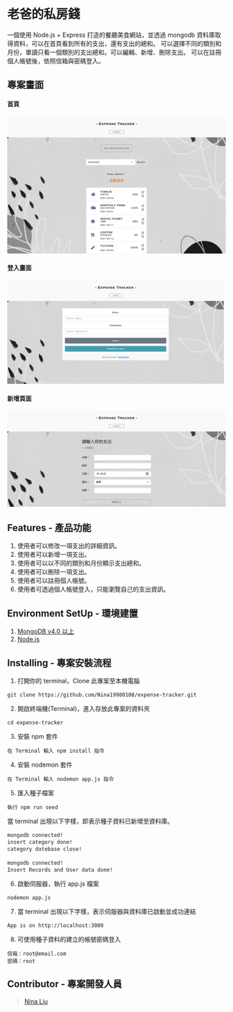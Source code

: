 # 老爸的私房錢

一個使用 Node.js + Express 打造的餐廳美食網站，並透過 mongodb 資料庫取得資料，可以在首頁看到所有的支出，還有支出的總和。
可以選擇不同的類別和月份，單讀只看一個類別的支出總和。可以編輯、新增、刪除支出。
可以在註冊個人帳號後，依照信箱與密碼登入。

## 專案畫面

#### 首頁

![image](https://raw.githubusercontent.com/Nina19980108/expense-tracker/master/public/user_mainPage.png)

#### 登入畫面

![image](https://raw.githubusercontent.com/Nina19980108/expense-tracker/master/public/user_login.png)

#### 新增頁面

![image](https://raw.githubusercontent.com/Nina19980108/expense-tracker/master/public/user_newPage.png)

## Features - 產品功能

1. 使用者可以修改一項支出的詳細資訊。
2. 使用者可以新增一項支出。
3. 使用者可以以不同的類別和月份顯示支出總和。
4. 使用者可以刪除一項支出。
5. 使用者可以註冊個人帳號。
6. 使用者可透過個人帳號登入，只能瀏覽自己的支出資訊。

## Environment SetUp - 環境建置

1. [MongoDB v4.0 以上](https://www.mongodb.com/download-center/community)
2. [Node.js](https://nodejs.org/en/)

## Installing - 專案安裝流程

1. 打開你的 terminal，Clone 此專案至本機電腦

```
git clone https://github.com/Nina19980108/expense-tracker.git
```

2. 開啟終端機(Terminal)，進入存放此專案的資料夾

```
cd expense-tracker
```

3. 安裝 npm 套件

```
在 Terminal 輸入 npm install 指令
```

4. 安裝 nodemon 套件

```
在 Terminal 輸入 nodemon app.js 指令
```

5. 匯入種子檔案

```
執行 npm run seed
```

當 terminal 出現以下字樣，即表示種子資料已新增至資料庫。

```
mongodb connected!
insert category done!
category datebase close!

mongodb connected!
Insert Records and User data done!
```

6. 啟動伺服器，執行 app.js 檔案

```
nodemon app.js
```

7. 當 terminal 出現以下字樣，表示伺服器與資料庫已啟動並成功連結

```
App is on http://localhost:3000
```

8. 可使用種子資料的建立的帳號密碼登入

```
信箱：root@email.com
密碼：root
```

## Contributor - 專案開發人員

> [Nina Liu](https://github.com/Nina19980108)
